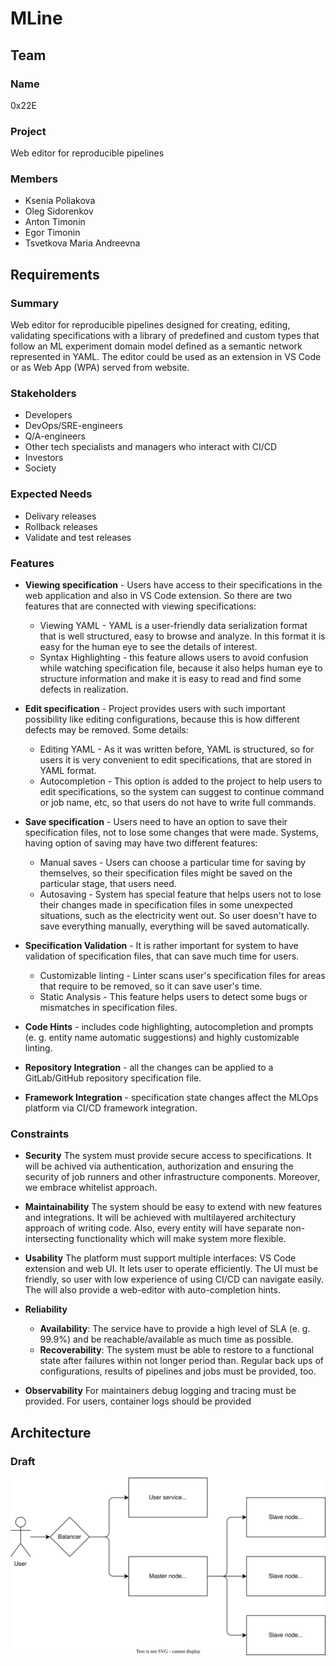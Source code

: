 # MLine

## Team

### Name

0x22E

### Project

Web editor for reproducible pipelines

### Members

- Ksenia Poliakova
- Oleg Sidorenkov
- Anton Timonin
- Egor Timonin
- Tsvetkova Maria Andreevna

## Requirements

### Summary

Web editor for reproducible pipelines designed for creating, editing, validating specifications with a library of predefined and custom types that follow an ML experiment domain model defined as a semantic network represented in YAML. The editor could be used as an extension in VS Code or as Web App (WPA) served from website.

### Stakeholders

- Developers
- DevOps/SRE-engineers
- Q/A-engineers
- Other tech specialists and managers who interact with CI/CD
- Investors
- Society

### Expected Needs

- Delivary releases
- Rollback releases
- Validate and test releases

### Features

- **Viewing specification** - Users have access to their specifications in the web application and also in VS Code extension. So there are two features that are connected with viewing specifications:
	- Viewing YAML - YAML is a user-friendly data serialization format that is well structured, easy to browse and analyze. In this format it is easy for the human eye to see the details of interest.
	- Syntax Highlighting - this feature allows users to avoid confusion while watching specification file, because it also helps human eye to structure information and make it is easy to read and find some defects in realization.

- **Edit specification** - Project provides users with such important possibility like editing configurations, because this is how different defects may be removed. Some details:
	- Editing YAML - As it was written before, YAML is structured, so for users it is very convenient to edit specifications, that are stored in YAML format.
	- Autocompletion - This option is added to the project to help users to edit specifications, so the system can suggest to continue command or job name, etc, so that users do not have to write full commands.

- **Save specification** - Users need to have an option to save their specification files, not to lose some changes that were made. Systems, having option of saving may have two different features: 
	- Manual saves - Users can choose a particular time for saving by themselves, so their specification files might be saved on the particular stage, that users need.
	- Autosaving - System has special feature that helps users not to lose their changes made in specification files in some unexpected situations, such as the electricity went out. So user doesn't have to save everything manually, everything will be saved automatically.

- **Specification Validation** - It is rather important for system to have validation of specification files, that can save much time for users.
	- Customizable linting - Linter scans user's specification files for areas that require to be removed, so it can save user's time.
	- Static Analysis - This feature helps users to detect some bugs or mismatches in specification files.

- **Code Hints** - includes code highlighting, autocompletion and prompts (e. g. entity name automatic suggestions) and highly customizable linting.

- **Repository Integration** - all the changes can be applied to a GitLab/GitHub repository specification file.

- **Framework Integration** - specification state changes affect the MLOps platform via CI/CD framework integration.

### Constraints

- **Security**
The system must provide secure access to specifications. It will be achived via authentication, authorization and ensuring the security of job runners and other infrastructure components. Moreover, we embrace whitelist approach.

- **Maintainability**
The system should be easy to extend with new features and integrations. It will be achieved with multilayered architectury approach of writing code. Also, every entity will have separate non-intersecting functionality which will make system more flexible.

- **Usability**
The platform must support multiple interfaces: VS Code extension and web UI. It lets user to operate efficiently. The UI must be friendly, so user with low experience of using CI/CD can navigate easily. The will also provide a web-editor with auto-completion hints.

- **Reliability**
  - **Availability**: The service have to provide a high level of SLA (e. g. 99.9%) and be reachable/available as much time as possible.
  - **Recoverability**: The system must be able to restore to a functional state after failures within not longer period than. Regular back ups of configurations, results of pipelines and jobs must be provided, too.

- **Observability**
For maintainers debug logging and tracing must be provided. For users, container logs should be provided

## Architecture

### Draft

![Architecture](diagrams/draft-architecture.drawio.svg)
